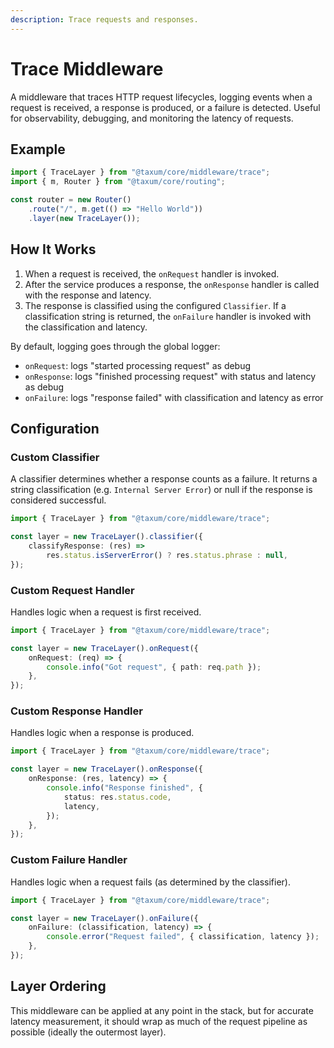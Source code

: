 ```yaml
---
description: Trace requests and responses. 
---
```


# Trace Middleware

A middleware that traces HTTP request lifecycles, logging events when a request is received, a response is produced, or
a failure is detected. Useful for observability, debugging, and monitoring the latency of requests.

## Example

```ts
import { TraceLayer } from "@taxum/core/middleware/trace";
import { m, Router } from "@taxum/core/routing";

const router = new Router()
    .route("/", m.get(() => "Hello World"))
    .layer(new TraceLayer());
```

## How It Works

1. When a request is received, the `onRequest` handler is invoked.
2. After the service produces a response, the `onResponse` handler is called with the response and latency.
3. The response is classified using the configured `Classifier`. If a classification string is returned, the `onFailure`
   handler is invoked with the classification and latency.

By default, logging goes through the global logger:

- `onRequest`: logs "started processing request" as debug
- `onResponse`: logs "finished processing request" with status and latency as debug
- `onFailure`: logs "response failed" with classification and latency as error

## Configuration

### Custom Classifier

A classifier determines whether a response counts as a failure. It returns a string classification (e.g.
`Internal Server Error`) or null if the response is considered successful.

```ts
import { TraceLayer } from "@taxum/core/middleware/trace";

const layer = new TraceLayer().classifier({
    classifyResponse: (res) =>
        res.status.isServerError() ? res.status.phrase : null,
});
```

### Custom Request Handler

Handles logic when a request is first received.

```ts
import { TraceLayer } from "@taxum/core/middleware/trace";

const layer = new TraceLayer().onRequest({
    onRequest: (req) => {
        console.info("Got request", { path: req.path });
    },
});
```

### Custom Response Handler

Handles logic when a response is produced.

```ts
import { TraceLayer } from "@taxum/core/middleware/trace";

const layer = new TraceLayer().onResponse({
    onResponse: (res, latency) => {
        console.info("Response finished", {
            status: res.status.code,
            latency,
        });
    },
});
```

### Custom Failure Handler

Handles logic when a request fails (as determined by the classifier).

```ts
import { TraceLayer } from "@taxum/core/middleware/trace";

const layer = new TraceLayer().onFailure({
    onFailure: (classification, latency) => {
        console.error("Request failed", { classification, latency });
    },
});
```

## Layer Ordering 

This middleware can be applied at any point in the stack, but for accurate latency measurement, it should wrap as much
of the request pipeline as possible (ideally the outermost layer).
